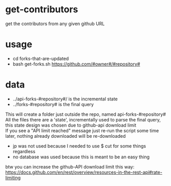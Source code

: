 # get-contributors
get the contributors from any given github URL

# usage
* cd forks-that-are-updated
* bash get-forks.sh https://github.com/#owner#/#repository#

# data
* ../api-forks-#repository#/ is the incremental state
* ../forks-#repository#  is the final query
  
This will create a folder just outside the repo, named api-forks-#repository#  
All the files there are a 'state', incrementally used to parse the final query, this state design was chosen due to github-api download limit  
If you see a "API limit reached" message just re-run the script some time later, nothing already downloaded will be re-downloaded

* jp was not used because I needed to use $ cut for some things regardless
* no database was used because this is meant to be an easy thing

btw you can increase the github-API download limit this way:
https://docs.github.com/en/rest/overview/resources-in-the-rest-api#rate-limiting
